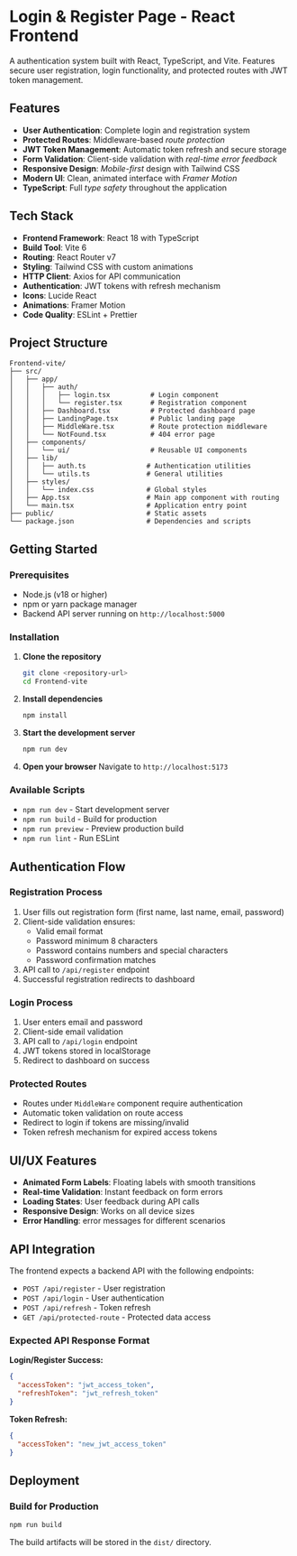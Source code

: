 # Login & Register Page - React Frontend

A authentication system built with React, TypeScript, and Vite. Features secure user registration, login functionality, and protected routes with JWT token management.

## Features

- **User Authentication**: Complete login and registration system
- **Protected Routes**: Middleware-based *route protection*
- **JWT Token Management**: Automatic token refresh and secure storage
- **Form Validation**: Client-side validation with *real-time error feedback*
- **Responsive Design**: *Mobile-first* design with Tailwind CSS
- **Modern UI**: Clean, animated interface with *Framer Motion*
- **TypeScript**: Full *type safety* throughout the application

## Tech Stack

- **Frontend Framework**: React 18 with TypeScript
- **Build Tool**: Vite 6
- **Routing**: React Router v7
- **Styling**: Tailwind CSS with custom animations
- **HTTP Client**: Axios for API communication
- **Authentication**: JWT tokens with refresh mechanism
- **Icons**: Lucide React
- **Animations**: Framer Motion
- **Code Quality**: ESLint + Prettier

## Project Structure

```
Frontend-vite/
├── src/
│   ├── app/
│   │   ├── auth/
│   │   │   ├── login.tsx          # Login component
│   │   │   └── register.tsx       # Registration component
│   │   ├── Dashboard.tsx          # Protected dashboard page
│   │   ├── LandingPage.tsx        # Public landing page
│   │   ├── MiddleWare.tsx         # Route protection middleware
│   │   └── NotFound.tsx           # 404 error page
│   ├── components/
│   │   └── ui/                    # Reusable UI components
│   ├── lib/
│   │   ├── auth.ts               # Authentication utilities
│   │   └── utils.ts              # General utilities
│   ├── styles/
│   │   └── index.css             # Global styles
│   ├── App.tsx                   # Main app component with routing
│   └── main.tsx                  # Application entry point
├── public/                       # Static assets
└── package.json                  # Dependencies and scripts
```

## Getting Started

### Prerequisites

- Node.js (v18 or higher)
- npm or yarn package manager
- Backend API server running on `http://localhost:5000`

### Installation

1. **Clone the repository**
   ```bash
   git clone <repository-url>
   cd Frontend-vite
   ```

2. **Install dependencies**
   ```bash
   npm install
   ```

3. **Start the development server**
   ```bash
   npm run dev
   ```

4. **Open your browser**
   Navigate to `http://localhost:5173`

### Available Scripts

- `npm run dev` - Start development server
- `npm run build` - Build for production
- `npm run preview` - Preview production build
- `npm run lint` - Run ESLint

## Authentication Flow

### Registration Process
1. User fills out registration form (first name, last name, email, password)
2. Client-side validation ensures:
   - Valid email format
   - Password minimum 8 characters
   - Password contains numbers and special characters
   - Password confirmation matches
3. API call to `/api/register` endpoint
4. Successful registration redirects to dashboard

### Login Process
1. User enters email and password
2. Client-side email validation
3. API call to `/api/login` endpoint
4. JWT tokens stored in localStorage
5. Redirect to dashboard on success

### Protected Routes
- Routes under `MiddleWare` component require authentication
- Automatic token validation on route access
- Redirect to login if tokens are missing/invalid
- Token refresh mechanism for expired access tokens

## UI/UX Features

- **Animated Form Labels**: Floating labels with smooth transitions
- **Real-time Validation**: Instant feedback on form errors
- **Loading States**: User feedback during API calls
- **Responsive Design**: Works  on all device sizes
- **Error Handling**: error messages for different scenarios

## API Integration

The frontend expects a backend API with the following endpoints:

- `POST /api/register` - User registration
- `POST /api/login` - User authentication
- `POST /api/refresh` - Token refresh
- `GET /api/protected-route` - Protected data access

### Expected API Response Format

**Login/Register Success:**
```json
{
  "accessToken": "jwt_access_token",
  "refreshToken": "jwt_refresh_token"
}
```

**Token Refresh:**
```json
{
  "accessToken": "new_jwt_access_token"
}
```

## Deployment

### Build for Production

```bash
npm run build
```

The build artifacts will be stored in the `dist/` directory.


